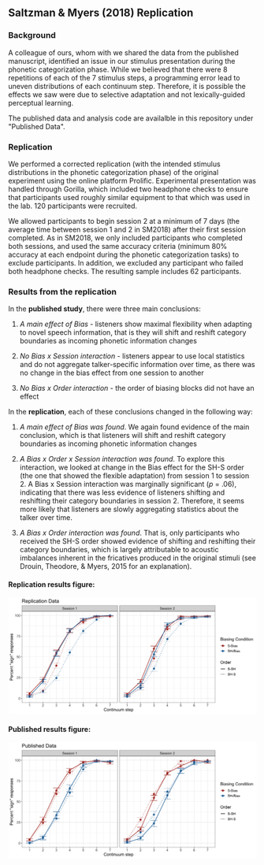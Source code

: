 ## Saltzman & Myers (2018) Replication

### Background
A colleague of ours, whom with we shared the data from the published manuscript, identified an issue in our stimulus presentation during the phonetic categorization phase. While we believed that there were 8 repetitions of each of the 7 stimulus steps, a programming error lead to uneven distributions of each continuum step. Therefore, it is possible the effects we saw were due to selective adaptation and not lexically-guided perceptual learning.

The published data and analysis code are availalble in this repository under "Published Data". 

### Replication
We performed a corrected replication (with the intended stimulus distributions in the phonetic categorization phase) of the original experiment using the online platform Prolific. Experimental presentation was handled through Gorilla, which included two headphone checks to ensure that participants used roughly similar equipment to that which was used in the lab. 120 participants were recruited.

We allowed participants to begin session 2 at a minimum of 7 days (the average time between session 1 and 2 in SM2018) after their first session completed. As in SM2018, we only included participants who completed both sessions, and used the same accuracy criteria (minimum 80% accuracy at each endpoint during the phonetic categorization tasks) to exclude participants. In addition, we excluded any participant who failed both headphone checks. The resulting sample includes 62 participants. 

### Results from the replication

In the **published study**, there were three main conclusions:

1. *A main effect of Bias* - listeners show maximal flexibility when adapting to novel speech information, that is they will shift and reshift category boundaries as incoming phonetic information changes

2. *No Bias x Session interaction* - listeners appear to use local statistics and do not aggregate talker-specific information over time, as there was no change in the bias effect from one session to another

3. *No Bias x Order interaction* - the order of biasing blocks did not have an effect 

In the **replication**, each of these conclusions changed in the following way:

1. *A main effect of Bias was found*. We again found evidence of the main conclusion, which is that listeners will shift and reshift category boundaries as incoming phonetic information changes

2. *A Bias x Order x Session interaction was found*. To explore this interaction, we looked at change in the Bias effect for the SH-S order (the one that showed the flexible adaptation) from session 1 to session 2. A Bias x Session interaction was marginally significant (*p* = .06), indicating that there was less evidence of listeners shifting and reshifting their category boundaries in session 2. Therefore, it seems more likely that listeners are slowly aggregating statistics about the talker over time.

3. *A Bias x Order interaction was found*. That is, only participants who received the SH-S order showed evidence of shifting and reshifting their category boundaries, which is largely attributable to acoustic imbalances inherent in the fricatives produced in the original stimuli (see Drouin, Theodore, & Myers, 2015 for an explanation).

#### Replication results figure:

![Replcation Figure](./Stats/session2/replication_PC.png)

#### Published results figure:

![Replcation Figure](./Stats/session2/published_PC.png)